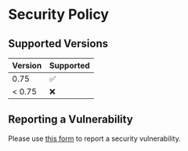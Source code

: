 # Security Policy

## Supported Versions

| Version | Supported          |
|---------| ------------------ |
| 0.75    | :white_check_mark: |
| < 0.75  | :x:                |

## Reporting a Vulnerability

Please use [this form](https://github.com/vacanza/holidays/security/advisories/new) to report a security vulnerability.
